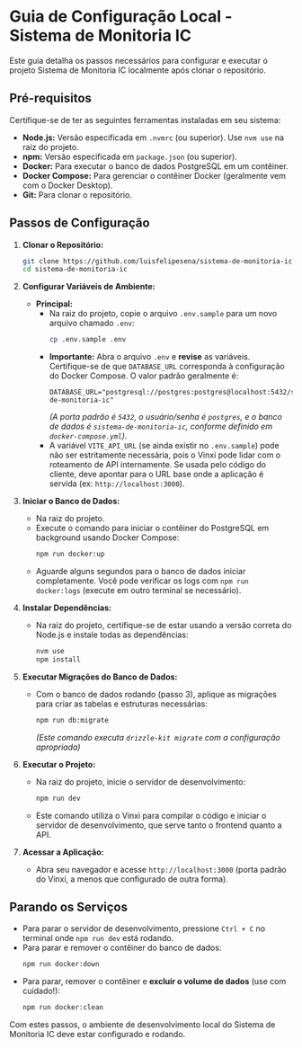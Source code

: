 # Guia de Configuração Local - Sistema de Monitoria IC

Este guia detalha os passos necessários para configurar e executar o projeto Sistema de Monitoria IC localmente após clonar o repositório.

## Pré-requisitos

Certifique-se de ter as seguintes ferramentas instaladas em seu sistema:

- **Node.js:** Versão especificada em `.nvmrc` (ou superior). Use `nvm use` na raiz do projeto.
- **npm:** Versão especificada em `package.json` (ou superior).
- **Docker:** Para executar o banco de dados PostgreSQL em um contêiner.
- **Docker Compose:** Para gerenciar o contêiner Docker (geralmente vem com o Docker Desktop).
- **Git:** Para clonar o repositório.

## Passos de Configuração

1.  **Clonar o Repositório:**

    ```bash
    git clone https://github.com/luisfelipesena/sistema-de-monitoria-ic
    cd sistema-de-monitoria-ic
    ```

2.  **Configurar Variáveis de Ambiente:**

    - **Principal:**
      - Na raiz do projeto, copie o arquivo `.env.sample` para um novo arquivo chamado `.env`:
        ```bash
        cp .env.sample .env
        ```
      - **Importante:** Abra o arquivo `.env` e **revise** as variáveis. Certifique-se de que `DATABASE_URL` corresponda à configuração do Docker Compose. O valor padrão geralmente é:
        ```dotenv
        DATABASE_URL="postgresql://postgres:postgres@localhost:5432/sistema-de-monitoria-ic"
        ```
        _(A porta padrão é `5432`, o usuário/senha é `postgres`, e o banco de dados é `sistema-de-monitoria-ic`, conforme definido em `docker-compose.yml`)._
      - A variável `VITE_API_URL` (se ainda existir no `.env.sample`) pode não ser estritamente necessária, pois o Vinxi pode lidar com o roteamento de API internamente. Se usada pelo código do cliente, deve apontar para o URL base onde a aplicação é servida (ex: `http://localhost:3000`).

3.  **Iniciar o Banco de Dados:**

    - Na raiz do projeto.
    - Execute o comando para iniciar o contêiner do PostgreSQL em background usando Docker Compose:
      ```bash
      npm run docker:up
      ```
    - Aguarde alguns segundos para o banco de dados iniciar completamente. Você pode verificar os logs com `npm run docker:logs` (execute em outro terminal se necessário).

4.  **Instalar Dependências:**

    - Na raiz do projeto, certifique-se de estar usando a versão correta do Node.js e instale todas as dependências:
      ```bash
      nvm use
      npm install
      ```

5.  **Executar Migrações do Banco de Dados:**

    - Com o banco de dados rodando (passo 3), aplique as migrações para criar as tabelas e estruturas necessárias:
      ```bash
      npm run db:migrate
      ```
      _(Este comando executa `drizzle-kit migrate` com a configuração apropriada)_

6.  **Executar o Projeto:**

    - Na raiz do projeto, inicie o servidor de desenvolvimento:
      ```bash
      npm run dev
      ```
    - Este comando utiliza o Vinxi para compilar o código e iniciar o servidor de desenvolvimento, que serve tanto o frontend quanto a API.

7.  **Acessar a Aplicação:**
    - Abra seu navegador e acesse `http://localhost:3000` (porta padrão do Vinxi, a menos que configurado de outra forma).

## Parando os Serviços

- Para parar o servidor de desenvolvimento, pressione `Ctrl + C` no terminal onde `npm run dev` está rodando.
- Para parar e remover o contêiner do banco de dados:
  ```bash
  npm run docker:down
  ```
- Para parar, remover o contêiner e **excluir o volume de dados** (use com cuidado!):
  ```bash
  npm run docker:clean
  ```

Com estes passos, o ambiente de desenvolvimento local do Sistema de Monitoria IC deve estar configurado e rodando.
